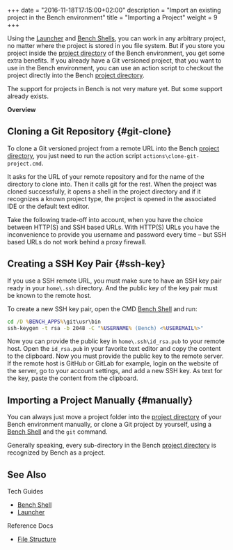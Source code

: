 +++
date = "2016-11-18T17:15:00+02:00"
description = "Import an existing project in the Bench environment"
title = "Importing a Project"
weight = 9
+++

[Project Directory]: /ref/file-structure/#projects-dir
[Bench Shell]: /guide/shell
[Launcher]: /guide/launcher

Using the [Launcher][] and [Bench Shells][Bench Shell], you can work in any arbitrary
project, no matter where the project is stored in you file system.
But if you store you project inside the [project directory][] of the
Bench environment, you get some extra benefits.
If you already have a Git versioned project, that you want to use
in the Bench environment, you can use an action script to checkout the
project directly into the Bench [project directory][].
<!--more-->

The support for projects in Bench is not very mature yet.
But some support already exists.

**Overview**

<!-- #data-list /*/* -->

## Cloning a Git Repository {#git-clone}
To clone a Git versioned project from a remote URL into the
Bench [project directory][], you just need to run the action script
`actions\clone-git-project.cmd`.

It asks for the URL of your remote repository and for the name of the
directory to clone into. Then it calls git for the rest.
When the project was cloned successfully, it opens a shell in the
project directory and if it recognizes a known project type,
the project is opened in the associated IDE or the default text editor.

Take the following trade-off into account, when you have the choice
between HTTP(S) and SSH based URLs.
With HTTP(S) URLs you have the inconvenience to provide you username
and password every time
&ndash; but SSH based URLs do not work behind a proxy firewall.

## Creating a SSH Key Pair {#ssh-key}
If you use a SSH remote URL, you must make sure to have an SSH
key pair ready in your `home\.ssh` directory.
And the public key of the key pair must be known to the remote host.

To create a new SSH key pair, open the CMD [Bench Shell][] and run:

```cmd
cd /D %BENCH_APPS%\git\usr\bin
ssh-keygen -t rsa -b 2048 -C "%USERNAME% (Bench) <%USEREMAIL%>"
```

Now you can provide the public key in `home\.ssh\id_rsa.pub` to your remote host.
Open the `id_rsa.pub` in your favorite text editor and copy the content to the clipboard.
Now you must provide the public key to the remote server.
If the remote host is GitHub or GitLab for example, login on the website of the server,
go to your account settings, and add a new SSH key.
As text for the key, paste the content from the clipboard.

## Importing a Project Manually {#manually}
You can always just move a project folder into the [project directory][]
of your Bench environment manually, or clone a Git project by yourself,
using a [Bench Shell][] and the `git` command.

Generally speaking, every sub-directory in the Bench [project directory][]
is recognized by Bench as a project.

## See Also

Tech Guides

* [Bench Shell][]
* [Launcher][]

Reference Docs

* [File Structure](/ref/file-structure)
